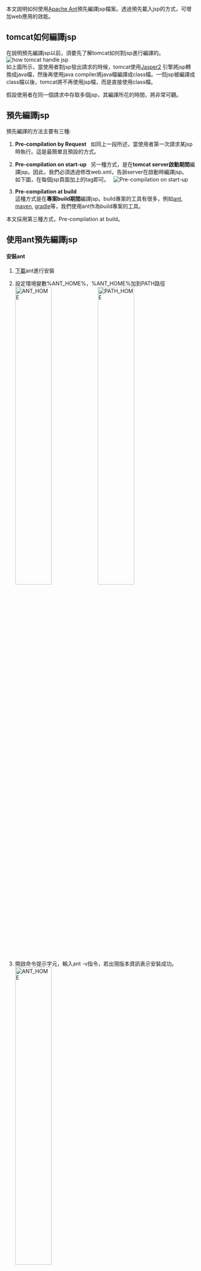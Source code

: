 本文說明如何使用[Apache Ant](http://ant.apache.org/)預先編譯jsp檔案。透過預先載入jsp的方式，可增加web應用的效能。

## tomcat如何編譯jsp
在說明預先編譯jsp以前，須要先了解tomcat如何對jsp進行編譯的。
![how tomcat handle jsp](https://media.licdn.com/mpr/mpr/shrinknp_800_800/AAEAAQAAAAAAAAYZAAAAJDFjNTNlNWY5LTA1M2YtNDYyYy1hN2YwLTU1N2I1MWEzZTk5ZA.png)  
如上圖所示，當使用者對jsp發出請求的時候，tomcat使用[Jasper2](https://tomcat.apache.org/tomcat-7.0-doc/jasper-howto.html) 引擎將jsp轉換成java檔，然後再使用java compiler將java檔編譯成class檔。一但jsp被編譯成class檔以後，tomcat將不再使用jsp檔，而是直接使用class檔。  

假設使用者在同一個請求中存取多個jsp，其編譯所花的時間，將非常可觀。

## 預先編譯jsp  
預先編譯的方法主要有三種:  
1. **Pre-compilation by Request**  
如同上一段所述，當使用者第一次請求某jsp時執行。這是最簡單且預設的方式。
  
2. **Pre-compilation on start-up**  
另一種方式，是在**tomcat server啟動期間**編譯jsp。因此，我們必須透過修改web.xml，告訴server在啟動時編譯jsp。  
如下圖，在每個jsp頁面加上<load-on-startup>的tag即可。  
![Pre-compilation on start-up](https://i.imgur.com/sLZvngz.png)  
3. **Pre-compilation at build**  
這種方式是在**專案build期間**編譯jsp。build專案的工具有很多，例如[ant](http://ant.apache.org/), [maven](https://maven.apache.org/), [gradle](https://gradle.org/)等，我們使用ant作為build專案的工具。

本文採用第三種方式，Pre-compilation at build。  

## 使用ant預先編譯jsp
#### 安裝ant  
1. [下載](http://ant.apache.org/bindownload.cgi)ant進行安裝  
  
2. 設定環境變數%ANT_HOME%，%ANT_HOME%加到PATH路徑  
<img src="https://i.imgur.com/MZ8wKdc.png" alt="ANT_HOME" width="45%" height="45%"></img>
<img src="https://i.imgur.com/HYYA5BN.png" alt="PATH_HOME" width="45%" height="45%"></img>  
  
3. 開啟命令提示字元，輸入ant -v指令，若出現版本資訊表示安裝成功。  
<img src="https://i.imgur.com/kjimDVa.png" alt="ANT_HOME" width="45%" height="45%"></img>  
  
#### 使用ant編譯jsp  
使用ant之前需要寫一份xml，告訴ant該執行那些工作(target)。我們將xml命名為precompileJSP.xml。  
  
![property](https://i.imgur.com/DZGtaqs.png)  
參數設定，請依照電腦的設定更換。

![path設定](https://i.imgur.com/9nAJsFR.png)  
引入該專案會用到的jar和classpath。  

![jspc](https://i.imgur.com/rfarglb.png)  
透過JspC套件，**將jsp轉換成JAVA檔**。  
在\<taskdef\>中，定義JspC，設定JspC會用到的jar和classpath，並取名為jasper2。  
在\<jasper2\>中，轉換jsp至java。**addwebxmlmappings="true"表示在轉換時會將generated_web.xml合併到web.xml中**。轉換完成將JAVA檔存於jsp_java目錄下。

![compile jsp](https://i.imgur.com/AHMGUb8.png)  
編譯java檔。  
139-148行: 使用eclipse compiler編譯java。相較於java compiler，**eclipse compiler允許java檔有錯誤的狀況下編譯class檔**(雖然class是壞的)。若想使用java compiler，則可以刪除這幾行。  
\<javac\>，將jsp_java目錄下的java檔，編譯成class檔，並將class檔放於tomcat中，該專案的WEB-INF/classes目錄下。  
\<delete\>，將暫存的jsp_java目錄刪除。

![precompile jsp](https://i.imgur.com/9MEuY3L.png)  
依序執行target: jspc, compile_jsp。

開啟命令提示字元，移動到專案目錄下，執行ant。  
![執行ant](https://i.imgur.com/fvXYgrK.png)  

#### 執行結果 
1. **web.xml**  
如下圖所示，左邊為原本的web.xml，右邊為執行後的web.xml，可看出web.xml多了編譯後的servlet設定。  
![web.xml比較](https://i.imgur.com/lB4LXkH.png)  

2. **jsp編譯後的class**  
左邊為原本的classses目錄，編譯後，如右邊，多出org目錄。  
![classes compare1](https://i.imgur.com/Rnpg8Hz.png)  
org目錄下放所有jsp編譯過後的class檔。  
![classes compare2](https://i.imgur.com/O1JPxZM.png)  

3. **啟動tomcat後，觀察work目錄下將不再產生該專案jsp的java&class檔**  
原本tomcat會將編譯jsp後產生的java & class檔放在[tomcat目錄]/work/Catalina/[專案路徑]/[專案名稱]/org/apache/jsp目錄下。
如今我們透過ant幫tomcat預先編譯jsp後，tomcat會在classes目錄下找到這些jsp的class檔，因此將不再產生work目錄。  
![觀察work目錄](https://i.imgur.com/rYtgH69.png)
